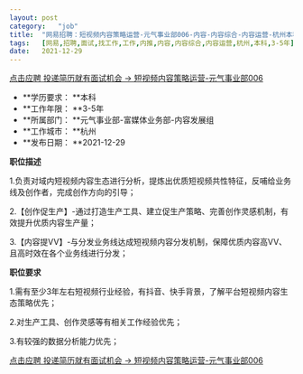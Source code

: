 ```yaml
---
layout:	post
category:	"job"
title:	"网易招聘：短视频内容策略运营-元气事业部006-内容-内容综合-内容运营-杭州本科3-5年"
tags:	[网易,招聘,面试,找工作,工作,内推,内容,内容综合,内容运营,杭州,本科,3-5年]
date:	2021-12-29
---
```


[点击应聘 投递简历就有面试机会 ->  短视频内容策略运营-元气事业部006](http://mobile.bole.netease.com/bole/boleDetail?id=37102&employeeId=346f03c3cda5f04c&key=all)



- **学历要求： **本科
- **工作年限： **3-5年
- **所属部门： **元气事业部-富媒体业务部-内容发展组
- **工作城市： **杭州
- **发布日期： **2021-12-29



**职位描述**

1.负责对域内短视频内容生态进行分析，提炼出优质短视频共性特征，反哺给业务线及创作者，完成创作方向的引导；

2.【创作促生产】-通过打造生产工具、建立促生产策略、完善创作灵感机制，有效提升优质内容生产量；

3.【内容提VV】-与分发业务线达成短视频内容分发机制，保障优质内容高VV、且高时效在各个业务线进行分发；



**职位要求**

1.需有至少3年左右短视频行业经验，有抖音、快手背景，了解平台短视频内容生态策略优先；

2.对生产工具、创作灵感等有相关工作经验优先；

3.有较强的数据分析能力优先；



[点击应聘 投递简历就有面试机会 ->  短视频内容策略运营-元气事业部006](http://mobile.bole.netease.com/bole/boleDetail?id=37102&employeeId=346f03c3cda5f04c&key=all)